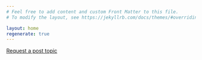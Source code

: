 ```yaml
---
# Feel free to add content and custom Front Matter to this file.
# To modify the layout, see https://jekyllrb.com/docs/themes/#overriding-theme-defaults

layout: home
regenerate: true
---
```


[Request a post topic](https://github.com/tareksander/tareksander.github.io/issues/new?labels=topic+request&template=topic-request.md&title=%3CTOPIC%3E)
